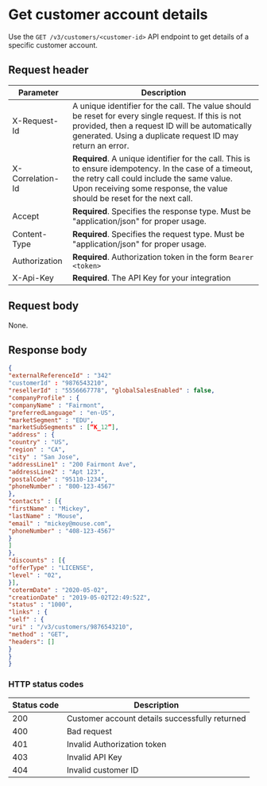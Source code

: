 # Get customer account details

Use the `GET /v3/customers/<customer-id>` API endpoint to get details of a specific customer account.

## Request header

| Parameter        | Description                                                                                                                                                                                                                      |
|------------------|----------------------------------------------------------------------------------------------------------------------------------------------------------------------------------------------------------------------------------|
| X-Request-Id     | A unique identifier for the call. The value should be reset for every single request. If this is not provided, then a request ID will be automatically generated. Using a duplicate request ID may return an error.              |
| X-Correlation-Id | **Required**. A unique identifier for the call. This is to ensure idempotency. In the case of a timeout, the retry call could include the same value. Upon receiving some response, the value should be reset for the next call. |
| Accept           | **Required**. Specifies the response type. Must be "application/json" for proper usage.                                                                                                                                          |
| Content-Type     | **Required**. Specifies the request type. Must be "application/json" for proper usage.                                                                                                                                           |
| Authorization    | **Required**. Authorization token in the form `Bearer <token>`                                                                                                                                                                   |
| X-Api-Key        | **Required**. The API Key for your integration                                                                                                                                                                                   |

## Request body

None.

## Response body

```json
{
"externalReferenceId" : "342"
"customerId" : "9876543210",
"resellerId" : "5556667778", "globalSalesEnabled" : false,
"companyProfile" : {
"companyName" : "Fairmont",
"preferredLanguage" : "en-US",
"marketSegment" : "EDU",
"marketSubSegments" : [“K_12”],
"address" : {
"country" : "US",
"region" : "CA",
"city" : "San Jose",
"addressLine1" : "200 Fairmont Ave",
"addressLine2" : "Apt 123",
"postalCode" : "95110-1234",
"phoneNumber" : "800-123-4567"
},
"contacts" : [{
"firstName" : "Mickey",
"lastName" : "Mouse",
"email" : "mickey@mouse.com",
"phoneNumber" : "408-123-4567"
}
]
},
"discounts" : [{
"offerType" : "LICENSE",
"level" : "02",
}],
"cotermDate" : "2020-05-02",
"creationDate" : "2019-05-02T22:49:52Z",
"status" : "1000",
"links" : {
"self" : {
"uri" : "/v3/customers/9876543210",
"method" : "GET",
"headers": []
}
}
}
```

### HTTP status codes

| Status code | Description                                     |
|-------------|-------------------------------------------------|
| 200         | Customer account details successfully returned  |
| 400         | Bad request                                     |
| 401         | Invalid Authorization token                     |
| 403         | Invalid API Key                                 |
| 404         | Invalid customer ID                             |

